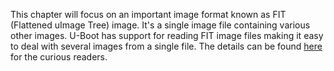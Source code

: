 This chapter will focus on an important image format known as FIT (Flattened uImage Tree) image. It's a single image file containing various other images. U-Boot has support for reading FIT image files making it easy to deal with several images from a single file. The details can be found [here](https://github.com/u-boot/u-boot/blob/master/doc/uImage.FIT/howto.txt) for the curious readers.
